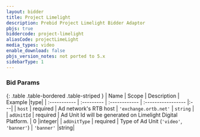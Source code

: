 ```yaml
---
layout: bidder
title: Project Limelight
description: Prebid Project Limelight Bidder Adaptor
pbjs: true
biddercode: project-limelight
aliasCode: projectLimeLight
media_types: video
enable_download: false
pbjs_version_notes: not ported to 5.x
sidebarType: 1
---
```


### Bid Params

{: .table .table-bordered .table-striped }
| Name           | Scope      | Description                                                    | Example            |type|
| :-----------   | :--------- | :------------                                                  | :----------------- |:---|
| `host` | required | Ad network's RTB host | `'exchange.ortb.net'` | `string` |
| `adUnitId` | required   | Ad Unit Id will be generated on Limelight Digital Platform. | 0                        |integer|
| `adUnitType`      | required   | Type of Ad Unit (`'video'`, `'banner'`)                                             | `'banner'`                 |string|
